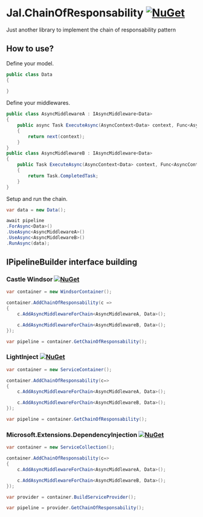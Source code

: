 # Jal.ChainOfResponsability [![NuGet](https://img.shields.io/nuget/v/Jal.Factory.svg)](https://www.nuget.org/packages/Jal.Factory) 
Just another library to implement the chain of responsability pattern

## How to use?
Define your model.
```csharp
public class Data
{
    
}
```
Define your middlewares.
```csharp
public class AsyncMiddlewareA : IAsyncMiddleware<Data>
{
    public async Task ExecuteAsync(AsyncContext<Data> context, Func<AsyncContext<Data>, Task> next)
    {
        return next(context);
    }
}
public class AsyncMiddlewareB : IAsyncMiddleware<Data>
{
    public Task ExecuteAsync(AsyncContext<Data> context, Func<AsyncContext<Data>, Task> next)
    {
        return Task.CompletedTask;
    }
}
```
Setup and run the chain.
```csharp
var data = new Data();

await pipeline
.ForAsync<Data>()
.UseAsync<AsyncMiddlewareA>()
.UseAsync<AsyncMiddlewareB>()
.RunAsync(data);
```
## IPipelineBuilder interface building

### Castle Windsor [![NuGet](https://img.shields.io/nuget/v/Jal.ChainOfResponsability.Installer.svg)](https://www.nuget.org/packages/Jal.ChainOfResponsability.Installer)

```csharp
var container = new WindsorContainer();

container.AddChainOfResponsability(c =>
{
    c.AddAsyncMiddlewareForChain<AsyncMiddlewareA, Data>();

    c.AddAsyncMiddlewareForChain<AsyncMiddlewareB, Data>();
});

var pipeline = container.GetChainOfResponsability();
``` 
### LightInject [![NuGet](https://img.shields.io/nuget/v/Jal.ChainOfResponsability.LightInject.Installer.svg)](https://www.nuget.org/packages/Jal.ChainOfResponsability.LightInject.Installer)

```csharp
var container = new ServiceContainer();

container.AddChainOfResponsability(c=>
{
    c.AddAsyncMiddlewareForChain<AsyncMiddlewareA, Data>();

    c.AddAsyncMiddlewareForChain<AsyncMiddlewareB, Data>();
});

var pipeline = container.GetChainOfResponsability();
``` 

### Microsoft.Extensions.DependencyInjection [![NuGet](https://img.shields.io/nuget/v/Jal.ChainOfResponsability.Microsoft.Extensions.DependencyInjection.svg)](https://www.nuget.org/packages/Jal.ChainOfResponsability.Microsoft.Extensions.DependencyInjection)

```csharp
var container = new ServiceCollection();

container.AddChainOfResponsability(c=>
{
    c.AddAsyncMiddlewareForChain<AsyncMiddlewareA, Data>();

    c.AddAsyncMiddlewareForChain<AsyncMiddlewareB, Data>();
});

var provider = container.BuildServiceProvider();

var pipeline = provider.GetChainOfResponsability();
``` 
